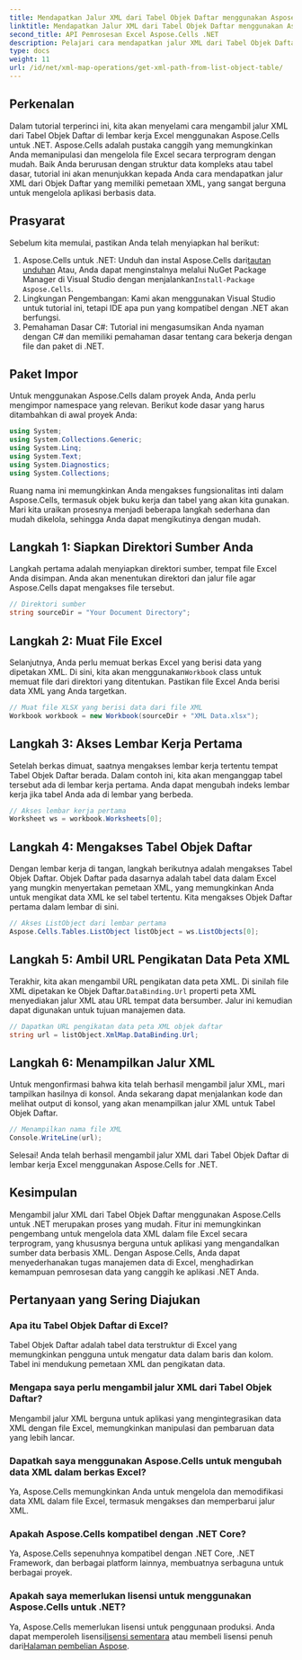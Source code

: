 ```yaml
---
title: Mendapatkan Jalur XML dari Tabel Objek Daftar menggunakan Aspose.Cells
linktitle: Mendapatkan Jalur XML dari Tabel Objek Daftar menggunakan Aspose.Cells
second_title: API Pemrosesan Excel Aspose.Cells .NET
description: Pelajari cara mendapatkan jalur XML dari Tabel Objek Daftar di Excel menggunakan Aspose.Cells untuk .NET. Panduan langkah demi langkah untuk pengembang .NET.
type: docs
weight: 11
url: /id/net/xml-map-operations/get-xml-path-from-list-object-table/
---
```

## Perkenalan
Dalam tutorial terperinci ini, kita akan menyelami cara mengambil jalur XML dari Tabel Objek Daftar di lembar kerja Excel menggunakan Aspose.Cells untuk .NET. Aspose.Cells adalah pustaka canggih yang memungkinkan Anda memanipulasi dan mengelola file Excel secara terprogram dengan mudah. Baik Anda berurusan dengan struktur data kompleks atau tabel dasar, tutorial ini akan menunjukkan kepada Anda cara mendapatkan jalur XML dari Objek Daftar yang memiliki pemetaan XML, yang sangat berguna untuk mengelola aplikasi berbasis data.
## Prasyarat
Sebelum kita memulai, pastikan Anda telah menyiapkan hal berikut:
1.  Aspose.Cells untuk .NET: Unduh dan instal Aspose.Cells dari[tautan unduhan](https://releases.aspose.com/cells/net/) Atau, Anda dapat menginstalnya melalui NuGet Package Manager di Visual Studio dengan menjalankan`Install-Package Aspose.Cells`.
2. Lingkungan Pengembangan: Kami akan menggunakan Visual Studio untuk tutorial ini, tetapi IDE apa pun yang kompatibel dengan .NET akan berfungsi.
3. Pemahaman Dasar C#: Tutorial ini mengasumsikan Anda nyaman dengan C# dan memiliki pemahaman dasar tentang cara bekerja dengan file dan paket di .NET.
## Paket Impor
Untuk menggunakan Aspose.Cells dalam proyek Anda, Anda perlu mengimpor namespace yang relevan. Berikut kode dasar yang harus ditambahkan di awal proyek Anda:
```csharp
using System;
using System.Collections.Generic;
using System.Linq;
using System.Text;
using System.Diagnostics;
using System.Collections;
```
Ruang nama ini memungkinkan Anda mengakses fungsionalitas inti dalam Aspose.Cells, termasuk objek buku kerja dan tabel yang akan kita gunakan.
Mari kita uraikan prosesnya menjadi beberapa langkah sederhana dan mudah dikelola, sehingga Anda dapat mengikutinya dengan mudah.
## Langkah 1: Siapkan Direktori Sumber Anda
Langkah pertama adalah menyiapkan direktori sumber, tempat file Excel Anda disimpan. Anda akan menentukan direktori dan jalur file agar Aspose.Cells dapat mengakses file tersebut.
```csharp
// Direktori sumber
string sourceDir = "Your Document Directory";
```
## Langkah 2: Muat File Excel
 Selanjutnya, Anda perlu memuat berkas Excel yang berisi data yang dipetakan XML. Di sini, kita akan menggunakan`Workbook` class untuk memuat file dari direktori yang ditentukan. Pastikan file Excel Anda berisi data XML yang Anda targetkan.
```csharp
// Muat file XLSX yang berisi data dari file XML
Workbook workbook = new Workbook(sourceDir + "XML Data.xlsx");
```
## Langkah 3: Akses Lembar Kerja Pertama
Setelah berkas dimuat, saatnya mengakses lembar kerja tertentu tempat Tabel Objek Daftar berada. Dalam contoh ini, kita akan menganggap tabel tersebut ada di lembar kerja pertama. Anda dapat mengubah indeks lembar kerja jika tabel Anda ada di lembar yang berbeda.
```csharp
// Akses lembar kerja pertama
Worksheet ws = workbook.Worksheets[0];
```
## Langkah 4: Mengakses Tabel Objek Daftar
Dengan lembar kerja di tangan, langkah berikutnya adalah mengakses Tabel Objek Daftar. Objek Daftar pada dasarnya adalah tabel data dalam Excel yang mungkin menyertakan pemetaan XML, yang memungkinkan Anda untuk mengikat data XML ke sel tabel tertentu. Kita mengakses Objek Daftar pertama dalam lembar di sini.
```csharp
// Akses ListObject dari lembar pertama
Aspose.Cells.Tables.ListObject listObject = ws.ListObjects[0];
```
## Langkah 5: Ambil URL Pengikatan Data Peta XML
 Terakhir, kita akan mengambil URL pengikatan data peta XML. Di sinilah file XML dipetakan ke Objek Daftar.`DataBinding.Url` properti peta XML menyediakan jalur XML atau URL tempat data bersumber. Jalur ini kemudian dapat digunakan untuk tujuan manajemen data.
```csharp
// Dapatkan URL pengikatan data peta XML objek daftar
string url = listObject.XmlMap.DataBinding.Url;
```
## Langkah 6: Menampilkan Jalur XML
Untuk mengonfirmasi bahwa kita telah berhasil mengambil jalur XML, mari tampilkan hasilnya di konsol. Anda sekarang dapat menjalankan kode dan melihat output di konsol, yang akan menampilkan jalur XML untuk Tabel Objek Daftar.
```csharp
// Menampilkan nama file XML
Console.WriteLine(url);
```
Selesai! Anda telah berhasil mengambil jalur XML dari Tabel Objek Daftar di lembar kerja Excel menggunakan Aspose.Cells for .NET.
## Kesimpulan
Mengambil jalur XML dari Tabel Objek Daftar menggunakan Aspose.Cells untuk .NET merupakan proses yang mudah. Fitur ini memungkinkan pengembang untuk mengelola data XML dalam file Excel secara terprogram, yang khususnya berguna untuk aplikasi yang mengandalkan sumber data berbasis XML. Dengan Aspose.Cells, Anda dapat menyederhanakan tugas manajemen data di Excel, menghadirkan kemampuan pemrosesan data yang canggih ke aplikasi .NET Anda.
## Pertanyaan yang Sering Diajukan
### Apa itu Tabel Objek Daftar di Excel?
Tabel Objek Daftar adalah tabel data terstruktur di Excel yang memungkinkan pengguna untuk mengatur data dalam baris dan kolom. Tabel ini mendukung pemetaan XML dan pengikatan data.
### Mengapa saya perlu mengambil jalur XML dari Tabel Objek Daftar?
Mengambil jalur XML berguna untuk aplikasi yang mengintegrasikan data XML dengan file Excel, memungkinkan manipulasi dan pembaruan data yang lebih lancar.
### Dapatkah saya menggunakan Aspose.Cells untuk mengubah data XML dalam berkas Excel?
Ya, Aspose.Cells memungkinkan Anda untuk mengelola dan memodifikasi data XML dalam file Excel, termasuk mengakses dan memperbarui jalur XML.
### Apakah Aspose.Cells kompatibel dengan .NET Core?
Ya, Aspose.Cells sepenuhnya kompatibel dengan .NET Core, .NET Framework, dan berbagai platform lainnya, membuatnya serbaguna untuk berbagai proyek.
### Apakah saya memerlukan lisensi untuk menggunakan Aspose.Cells untuk .NET?
 Ya, Aspose.Cells memerlukan lisensi untuk penggunaan produksi. Anda dapat memperoleh lisensi[lisensi sementara](https://purchase.aspose.com/temporary-license/) atau membeli lisensi penuh dari[Halaman pembelian Aspose](https://purchase.aspose.com/buy).